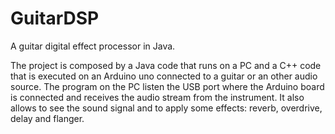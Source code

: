 GuitarDSP
=========
A guitar digital effect processor in Java. 

The project is composed by a Java code that runs on a PC and a C++ code that is executed on an Arduino uno connected to a guitar or an other audio source. The program on the PC listen the USB port where the Arduino board is connected and receives the audio stream from the instrument. It also allows to see the sound signal and to apply some effects: reverb, overdrive, delay and flanger.
